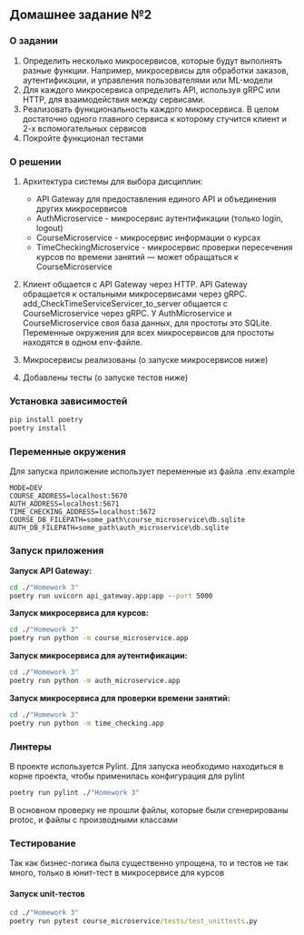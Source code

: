 ## Домашнее задание №2

### О задании
1. Определить несколько микросервисов, которые будут выполнять разные функции. Например, микросервисы для обработки заказов, аутентификации, и управления пользователями или ML-модели
2. Для каждого микросервиса определить API, используя gRPC или HTTP, для взаимодействия между сервисами.
3. Реализовать функциональность каждого микросервиса. В целом достаточно одного главного сервиса к которому стучится клиент и 2-х вспомогательных сервисов
4. Покройте функционал тестами

### О решении
1. Архитектура системы для выбора дисциплин:
    - API Gateway для предоставления единого API и объединения других микросервисов
    - AuthMicroservice - микросервис аутентификации (только login, logout)
    - CourseMicroservice - микросервис информации о курсах
    - TimeCheckingMicroservice - микросервис проверки пересечения курсов по времени занятий — может обращаться к CourseMicroservice 
      
2. Клиент общается с API Gateway через HTTP. API Gateway обращается к остальными микросервисами через gRPC.
add_CheckTimeServiceServicer_to_server общается с CourseMicroservice через gRPC.
У AuthMicroservice и CourseMicroservice своя база данных, для простоты это SQLite. 
Переменные окружения для всех микросервисов для простоты находятся в одном env-файле.
3. Микросервисы реализованы (о запуске микросервисов ниже)
4. Добавлены тесты (о запуске тестов ниже)
    
### Установка зависимостей
```cmd
pip install poetry
poetry install
```

### Переменные окружения
Для запуска приложение использует переменные из файла .env.example 
```
MODE=DEV
COURSE_ADDRESS=localhost:5670
AUTH_ADDRESS=localhost:5671
TIME_CHECKING_ADDRESS=localhost:5672
COURSE_DB_FILEPATH=some_path\course_microservice\db.sqlite
AUTH_DB_FILEPATH=some_path\auth_microservice\db.sqlite
```

### Запуск приложения
__Запуск API Gateway:__
```cmd
cd ./"Homework 3"
poetry run uvicorn api_gateway.app:app --port 5000
```
__Запуск микросервиса для курсов:__
```cmd
cd ./"Homework 3"
poetry run python -m course_microservice.app
```
__Запуск микросервиса для аутентификации:__
```cmd
cd ./"Homework 3"
poetry run python -m auth_microservice.app
```
__Запуск микросервиса для проверки времени занятий:__
```cmd
cd ./"Homework 3"
poetry run python -m time_checking.app
```

### Линтеры
В проекте используется Pylint. Для запуска необходимо находиться в корне проекта, чтобы применилась конфигурация для pylint
```cmd
poetry run pylint ./"Homework 3"
```
В основном проверку не прошли файлы, которые были сгенерированы protoc, и файлы с производными классами

### Тестирование
Так как бизнес-логика была существенно упрощена, то и тестов не так много, только в юнит-тест в микросервисе для курсов
#### Запуск unit-тестов
```cmd
cd ./"Homework 3"
poetry run pytest course_microservice/tests/test_unittests.py
```
